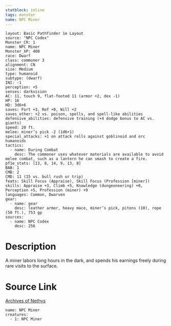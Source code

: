 ```yaml
---
statblock: inline
tags: monster
name: NPC Miner
---
```

```statblock
layout: Basic Pathfinder 1e Layout
source: "NPC Codex"
Monster_CR: 1
name: NPC Miner
Monster_XP: 400
race: Dwarf
class: commoner 3
alignment: CN
size: Medium
type: humanoid
subtype: (dwarf)
INI: -1
perception: +5
senses: darkvision
AC: 11, touch 9, flat-footed 11 (armor +2, dex -1)
HP: 16
HD: 3d6+6
saves: Fort +3, Ref +0, Will +2
saves_other: +2 vs. poison, spells, and spell-like abilities
defensive_abilities: defensive training (+4 dodge bonus to AC vs. giants)
speed: 20 ft.
melee: miner’s pick -2 (1d6+1)
special_attacks: +1 on attack rolls against goblinoid and orc humanoids
tactics:
  - name: During Combat
    desc: The commoner uses whatever materials are available to avoid melee combat, such as a lantern he can smash to create a fire.
pf1e_stats: [13, 8, 14, 9, 13, 8]
BAB: 1
CMB: 2
CMD: 11 (15 vs. bull rush or trip)
feats: Skill Focus (Appraise), Skill Focus (Profession [miner])
skills: Appraise +3, Climb +5, Knowledge (dungeoneering) +0, Perception +5, Profession (miner) +9
languages: Common, Dwarven
gear:
  - name: gear
    desc: leather armor, heavy mace, miner’s pick, pitons (10), rope (50 ft.), 753 gp
sources:
  - name: NPC Codex
    desc: 256
```
# Description
A miner labors long hours in the dark, and spends his earnings freely during rare visits to the surface.
# Source Link
[Archives of Nethys](https://aonprd.com/NPCDisplay.aspx?ItemName=Miner)
```encounter-table
name: NPC Miner
creatures:
  - 1: NPC Miner
```
